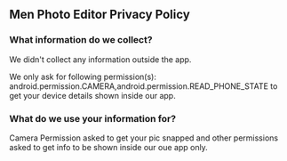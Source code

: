 ## Men Photo Editor Privacy Policy

<section id="privacy-information-we-collect">
    <h3>What information do we collect?</h3>
    <p>We didn't collect any information outside the app.</p>
    <p>We only ask for following permission(s): android.permission.CAMERA,android.permission.READ_PHONE_STATE to get your device
  details shown inside our app.</p>
</section>

<section id="privacy-information-use">
    <h3>What do we use your information for?</h3>
    <p>Camera Permission asked to get your pic snapped and other permissions asked to get info to be shown inside our
      oue app only.</p>
    
</section>

